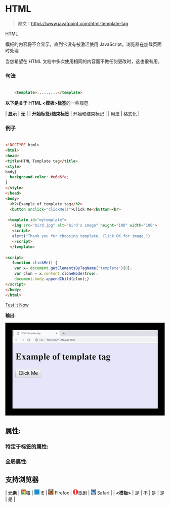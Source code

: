 # HTML<template></template>

> 原文：<https://www.javatpoint.com/html-template-tag>

HTML<template></template>

模板的内容将不会显示，直到它没有被激活使用 JavaScript。浏览器在加载页面时处理<template></template>

当您希望在 HTML 文档中多次使用相同的内容而不做任何更改时，这也很有用。

<template></template>

<template></template>

### 句法

```html

    <template>.........</template>

```

**以下是关于 HTML <模板>标签**的一些规范

| **显示** | **无** |
| **开始标签/结束标签** | 开始和结束标记 |
| 用法 | 格式化 |

### 例子

```html

<!DOCTYPE html>
<html>
<head>
<title>HTML Template tag</title>
<style>
body{
  background-color: #e6e6fa;
}
</style>
</head>
<body>
  <h2>Example of template tag</h2>
  <button onclick="clickMe()">Click Me</button><br>

 <template id="mytemplate">
   <img src="bird.jpg" alt="bird's image" height="100" width="100">
   <script>
   alert("Thank you for choosing template. Click OK for image.")
   </script>
  </template>

<script>
   function clickMe() {
    var x= document.getElementsByTagName("template")[0];
    var clon = x.content.cloneNode(true);
    document.body.appendChild(clon);}
</script>
</body>
</html>

```

[Test it Now](https://www.javatpoint.com/oprweb/test.jsp?filename=htmltemplatetag)

**输出:**

![HTML template tag](img/af8690316b978684f6d955747ebd10f5.png)

## 属性:

### 特定于标签的属性:

<template></template>

### 全局属性:

<template></template>

## 支持浏览器

| **元素** | ![chrome browser](img/4fbdc93dc2016c5049ed108e7318df19.png)铬 | ![ie browser](img/83dd23df1fe8373fd5bf054b2c1dd88b.png) IE | ![firefox browser](img/4f001fff393888a8a807ed29b28145d1.png) Firefox | ![opera browser](img/6cad4a592cc69a052056a0577b4aac65.png)歌剧 | ![safari browser](img/a0f6a9711a92203c5dc5c127fe9c9fca.png) Safari |
| **<模板>** | 是 | 不 | 是 | 是 | 是 |